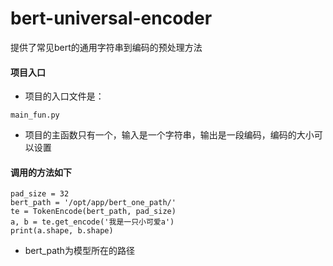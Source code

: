# bert-universal-encoder
提供了常见bert的通用字符串到编码的预处理方法

#### 项目入口
- 项目的入口文件是：
```
main_fun.py
```

- 项目的主函数只有一个，输入是一个字符串，输出是一段编码，编码的大小可以设置

#### 调用的方法如下
```
pad_size = 32
bert_path = '/opt/app/bert_one_path/'
te = TokenEncode(bert_path, pad_size)
a, b = te.get_encode('我是一只小可爱a')
print(a.shape, b.shape)
```

- bert_path为模型所在的路径